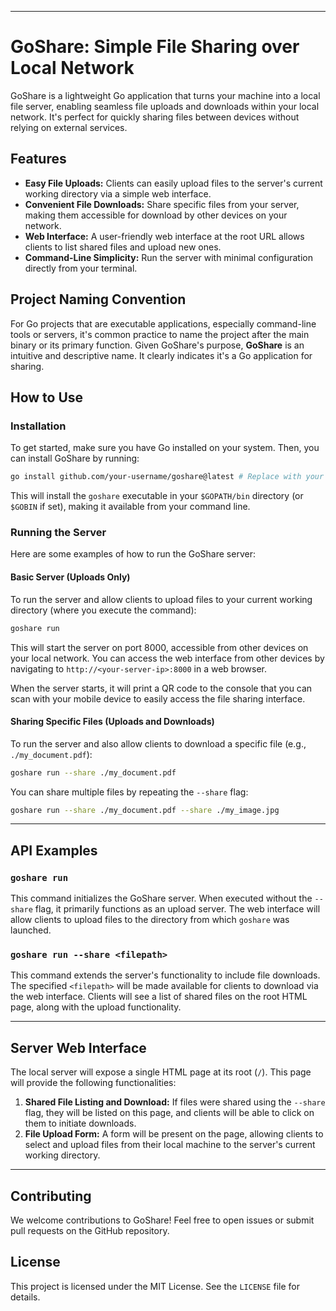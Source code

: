 -----

# GoShare: Simple File Sharing over Local Network

GoShare is a lightweight Go application that turns your machine into a local file server, enabling seamless file uploads and downloads within your local network. It's perfect for quickly sharing files between devices without relying on external services.

## Features

  * **Easy File Uploads:** Clients can easily upload files to the server's current working directory via a simple web interface.
  * **Convenient File Downloads:** Share specific files from your server, making them accessible for download by other devices on your network.
  * **Web Interface:** A user-friendly web interface at the root URL allows clients to list shared files and upload new ones.
  * **Command-Line Simplicity:** Run the server with minimal configuration directly from your terminal.

## Project Naming Convention

For Go projects that are executable applications, especially command-line tools or servers, it's common practice to name the project after the main binary or its primary function. Given GoShare's purpose, **GoShare** is an intuitive and descriptive name. It clearly indicates it's a Go application for sharing.

## How to Use

### Installation

To get started, make sure you have Go installed on your system. Then, you can install GoShare by running:

```bash
go install github.com/your-username/goshare@latest # Replace with your actual repository path
```

This will install the `goshare` executable in your `$GOPATH/bin` directory (or `$GOBIN` if set), making it available from your command line.

### Running the Server

Here are some examples of how to run the GoShare server:

#### Basic Server (Uploads Only)

To run the server and allow clients to upload files to your current working directory (where you execute the command):

```bash
goshare run
```

This will start the server on port 8000, accessible from other devices on your local network. You can access the web interface from other devices by navigating to `http://<your-server-ip>:8000` in a web browser.

When the server starts, it will print a QR code to the console that you can scan with your mobile device to easily access the file sharing interface.

#### Sharing Specific Files (Uploads and Downloads)

To run the server and also allow clients to download a specific file (e.g., `./my_document.pdf`):

```bash
goshare run --share ./my_document.pdf
```

You can share multiple files by repeating the `--share` flag:

```bash
goshare run --share ./my_document.pdf --share ./my_image.jpg
```

-----

## API Examples

### `goshare run`

This command initializes the GoShare server. When executed without the `--share` flag, it primarily functions as an upload server. The web interface will allow clients to upload files to the directory from which `goshare` was launched.

### `goshare run --share <filepath>`

This command extends the server's functionality to include file downloads. The specified `<filepath>` will be made available for clients to download via the web interface. Clients will see a list of shared files on the root HTML page, along with the upload functionality.

-----

## Server Web Interface

The local server will expose a single HTML page at its root (`/`). This page will provide the following functionalities:

1.  **Shared File Listing and Download:** If files were shared using the `--share` flag, they will be listed on this page, and clients will be able to click on them to initiate downloads.
2.  **File Upload Form:** A form will be present on the page, allowing clients to select and upload files from their local machine to the server's current working directory.

-----

## Contributing

We welcome contributions to GoShare\! Feel free to open issues or submit pull requests on the GitHub repository.

## License

This project is licensed under the MIT License. See the `LICENSE` file for details.

